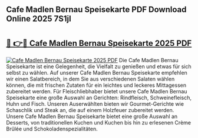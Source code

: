 ## Cafe Madlen Bernau Speisekarte PDF Download Online 2025 7S1jl

# <h2><a href="http://gc79yg8.nevu.top/?p=Cafe+Madlen+Bernau+Speisekarte">🔗 👉🔴 Cafe Madlen Bernau Speisekarte 2025 PDF</a></h2>

[![Cafe Madlen Bernau Speisekarte 2025 PDF](https://i.imgur.com/dBaPXMq.png)](http://gc79yg8.nevu.top/?p=Cafe+Madlen+Bernau+Speisekarte)
Die Cafe Madlen Bernau Speisekarte ist eine Gelegenheit, die Vielfalt zu genießen und etwas für sich selbst zu wählen. Auf unserer Cafe Madlen Bernau Speisekarte empfehlen wir einen Salatbereich, in dem Sie aus verschiedenen Salaten wählen können, die mit frischen Zutaten für ein leichtes und leckeres Mittagessen zubereitet werden. Für Fleischliebhaber bietet unsere Cafe Madlen Bernau Speisekarte eine große Auswahl an Gerichten: Rindfleisch, Schweinefleisch, Huhn und Fisch. Unseren Auserwählten bieten wir Gourmet-Gerichte wie Schaschlik und Steak an, die auf einem Holzfeuer zubereitet werden. Unsere Cafe Madlen Bernau Speisekarte bietet eine große Auswahl an Desserts, von traditionellen Kuchen und Kuchen bis hin zu erlesenen Crème Brûlée und Schokoladenspezialitäten.
